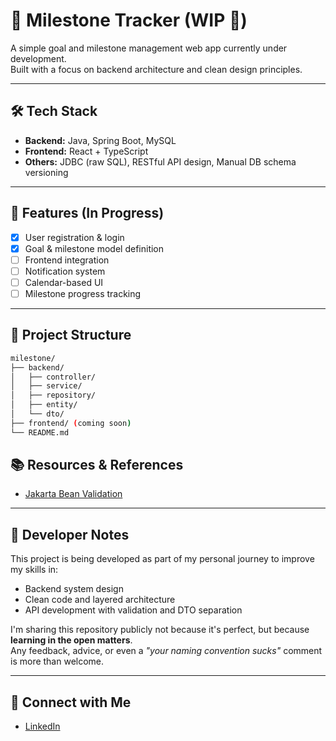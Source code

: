# 📅 Milestone Tracker (WIP 🚧)

A simple goal and milestone management web app currently under development.  
Built with a focus on backend architecture and clean design principles.

---

## 🛠 Tech Stack

- **Backend:** Java, Spring Boot, MySQL  
- **Frontend:** React + TypeScript  
- **Others:** JDBC (raw SQL), RESTful API design, Manual DB schema versioning

---

## 📌 Features (In Progress)

- [x] User registration & login  
- [x] Goal & milestone model definition  
- [ ] Frontend integration  
- [ ] Notification system  
- [ ] Calendar-based UI  
- [ ] Milestone progress tracking

---

## 📂 Project Structure

```bash
milestone/
├── backend/
│   ├── controller/
│   ├── service/
│   ├── repository/
│   ├── entity/
│   └── dto/
├── frontend/ (coming soon)
└── README.md
```

## 📚 Resources & References

- [Jakarta Bean Validation](https://jakarta.ee/learn/docs/jakartaee-tutorial/current/beanvalidation/bean-validation/bean-validation.html)

---

## 🧠 Developer Notes

This project is being developed as part of my personal journey to improve my skills in:

- Backend system design  
- Clean code and layered architecture  
- API development with validation and DTO separation  

I'm sharing this repository publicly not because it's perfect, but because **learning in the open matters**.  
Any feedback, advice, or even a _"your naming convention sucks"_ comment is more than welcome.

---

## 🔗 Connect with Me

- [LinkedIn](https://www.linkedin.com/in/shoki-n-624a80330?utm_source=share&utm_campaign=share_via&utm_content=profile&utm_medium=ios_app)  

